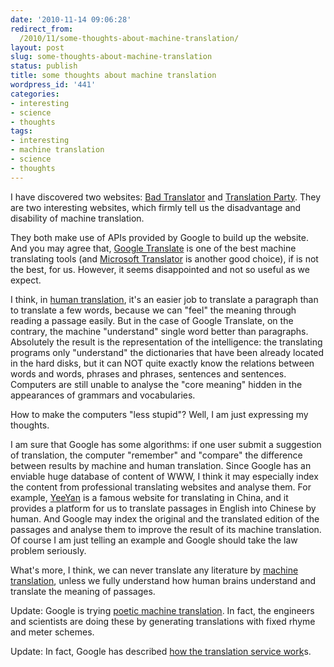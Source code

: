 ```yaml
---
date: '2010-11-14 09:06:28'
redirect_from:
  /2010/11/some-thoughts-about-machine-translation/
layout: post
slug: some-thoughts-about-machine-translation
status: publish
title: some thoughts about machine translation
wordpress_id: '441'
categories:
- interesting
- science
- thoughts
tags:
- interesting
- machine translation
- science
- thoughts
---
```


I have discovered two websites: [Bad Translator](http://www.conveythis.com/translation.php) and  [Translation Party](http://translationparty.com/). They are two interesting websites, which firmly tell us the disadvantage and disability of machine translation.

They both make use of APIs provided by Google to build up the website. And you may agree that, [Google Translate](http://translate.google.com/) is one of the best machine translating tools (and [Microsoft Translator](http://www.microsofttranslator.com/) is another good choice), if is not the best, for us. However, it seems disappointed and not so useful as we expect.

I think, in [human translation](http://www.fyears.org/2010/11/some-thoughts-about-machine-translation/), it's an easier job to translate a paragraph than to translate a few words, because we can "feel" the meaning through reading a passage easily. But in the case of Google Translate, on the contrary, the machine "understand" single word better than paragraphs. Absolutely the result is the representation of the intelligence: the translating programs only "understand" the dictionaries that have been already located in the hard disks, but it can NOT quite exactly know the relations between words and words, phrases and phrases, sentences and sentences. Computers are still unable to analyse the "core meaning" hidden in the appearances of grammars and vocabularies.

How to make the computers "less stupid"? Well, I am just expressing my thoughts.

I am sure that Google has some algorithms: if one user submit a suggestion of translation, the computer "remember" and "compare" the difference between results by machine and human translation. Since Google has an enviable huge database of content of WWW, I think it may especially index the content from professional translating websites and analyse them. For example, [YeeYan](http://www.yeeyan.org/) is a famous website for translating in China, and it provides a platform for us to translate passages in English into Chinese by human. And Google may index the original and the translated edition of the passages and analyse them to improve the result of its machine translation. Of course I am just telling an example and Google should take the law problem seriously.

What's more, I think, we can never translate any literature by [machine translation](http://www.fyears.org/2010/11/some-thoughts-about-machine-translation/), unless we fully understand how human brains understand and translate the meaning of passages.

Update: Google is trying [poetic machine translation](http://googleresearch.blogspot.com/2010/10/poetic-machine-translation.html). In fact, the engineers and scientists are doing these by generating translations with fixed rhyme and meter schemes.

Update: In fact, Google has described [how the translation service work](http://translate.google.com/about/intl/en_ALL/)s.
